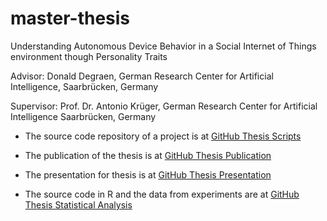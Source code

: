 # master-thesis
Understanding Autonomous Device Behavior in a Social Internet of Things environment though Personality Traits

Advisor: Donald Degraen, German Research Center for Artificial Intelligence, Saarbrücken, Germany

Supervisor: Prof. Dr. Antonio Krüger, German Research Center for Artificial Intelligence Saarbrücken, Germany

* The source code repository of a project is at [GitHub Thesis Scripts](https://github.com/latifaabdullayeva/AutonomousSystemThesis)

* The publication of the thesis is at [GitHub Thesis Publication](https://github.com/latifaabdullayeva/Thesis/tree/master/Thesis%20Paper)

* The presentation for thesis is at [GitHub Thesis Presentation](https://github.com/latifaabdullayeva/Thesis/tree/master/Thesis%20Presentation)

* The source code in R and the data from experiments are at [GitHub Thesis Statistical Analysis](https://github.com/latifaabdullayeva/ThesisStatisticalAnalysis)
